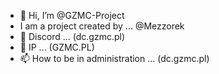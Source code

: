- 👋 Hi, I’m @GZMC-Project
- I am a project created by ... @Mezzorek
- 🌱 Discord ... (dc.gzmc.pl)
- 💞️ IP ... (GZMC.PL)
- 📫 How to be in administration ... (dc.gzmc.pl)

<!---
GZMC-Project/GZMC-Project is a ✨ special ✨ repository because its `README.md` (this file) appears on your GitHub profile.
You can click the Preview link to take a look at your changes.
--->

